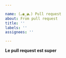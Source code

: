 ```yaml
---

name: (｡◕‿◕｡) Pull request
about: From pull request
title: ''
labels: ''
assignees: ''

---
```


**Le pull request est super**


